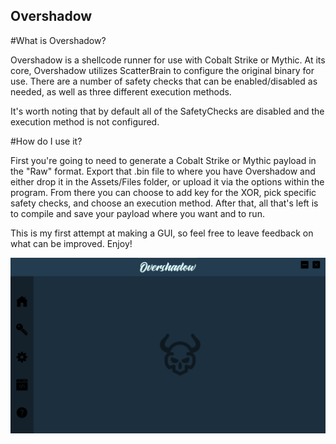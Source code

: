 ## Overshadow

#What is Overshadow?

Overshadow is a shellcode runner for use with Cobalt Strike or Mythic. At its core, Overshadow utilizes ScatterBrain to configure the original binary for use. There are a number of safety checks that can be enabled/disabled as needed, as well as three different execution methods. 

It's worth noting that by default all of the SafetyChecks are disabled and the execution method is not configured. 

#How do I use it?

First you're going to need to generate a Cobalt Strike or Mythic payload in the "Raw" format. Export that .bin file to where you have Overshadow and either drop it in the Assets/Files folder, or upload it via the options within the program. From there you can choose to add key for the XOR, pick specific safety checks, and choose an execution method. After that, all that's left is to compile and save your payload where you want and to run. 

This is my first attempt at making a GUI, so feel free to leave feedback on what can be improved. Enjoy!

![Home](Overshadow/Assets/Images/Home.PNG)
